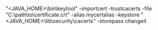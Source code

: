 "<JAVA_HOME>\bin\keytool" -importcert -trustcacerts -file "C:\path\to\certificate.crt" -alias mycertalias -keystore "<JAVA_HOME>\lib\security\cacerts" -storepass changeit
